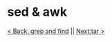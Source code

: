 # sed & awk  




[< Back: grep and find](https://github.com/sxcdennis/Linux-Guides/blob/master/grepfind.md "grep and find") || [Next:tar >](https://github.com/sxcdennis/Linux-Guides/blob/master/tar.md "tar")

